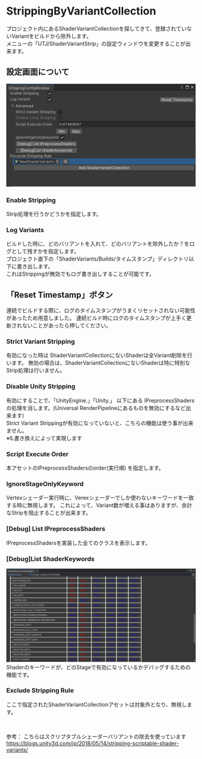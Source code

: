 # StrippingByVariantCollection

プロジェクト内にあるShaderVariantCollectionを探してきて、登録されていないVariantをビルドから除外します。<br />
メニューの「UTJ/ShaderVariantStrip」の設定ウィンドウを変更することが出来ます。<br />

## 設定画面について
![alt text](Documentation~/ConfigWindow.png)

### Enable Stripping
Strip処理を行うかどうかを指定します。

### Log Variants
ビルドした時に、どのバリアントを入れて、どのバリアントを除外したか？をログとして残すかを指定します。<br />
プロジェクト直下の「ShaderVariants/Builds/タイムスタンプ」ディレクトリ以下に書き出します。<br />
これはStrippingが無効でもログ書き出しすることが可能です。

## 「Reset Timestamp」ボタン
連続でビルドする際に、ログのタイムスタンプがうまくリセットされない可能性があったため用意しました。
連続ビルド時にログのタイムスタンプが上手く更新されないことがあったら押してください。

### Strict Variant Stripping
有効になった時は ShaderVariantCollectionにないShaderは全Variant削除を行います。
無効の場合は、ShaderVariantCollectionにないShaderは特に特別なStrip処理は行いません。


### Disable Unity Stripping
有効にすることで、「UnityEngine.」「Unity.」 以下にある IPreprocessShadersの処理を消します。(Universal RenderPipelineにあるものを無効にするなど出来ます)<br />
Strict Variant Strippingが有効になっていないと、こちらの機能は使う事が出来ません。<br />
※IL書き換えによって実現します

### Script Execute Order
本アセットのIPreprocessShadersのorder(実行順) を指定します。

### IgnoreStageOnlyKeyword
Vertexシェーダー実行時に、Verexシェーダーでしか使わないキーワードを一致する時に無視します。
これによって、Variant数が増える事はありますが、余計なStripを阻止することが出来ます。

### [Debug] List IPreprocessShaders
IPreprocessShadersを実装した全てのクラスを表示します。

### [Debug]List ShaderKeywords
![alt text](Documentation~/ShaderKeywordDebug.png)
Shaderのキーワードが、どのStageで有効になっているかデバッグするための機能です。

### Exclude Stripping Rule
ここで指定されたShaderVariantCollectionアセットは対象外となり、無視します。


<br />

参考：
こちらはスクリプタブルシェーダーバリアントの除去を使っています<br />
https://blogs.unity3d.com/jp/2018/05/14/stripping-scriptable-shader-variants/
